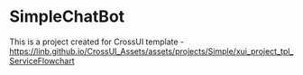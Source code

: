 # SimpleChatBot
This is a project created for CrossUI template - https://linb.github.io/CrossUI_Assets/assets/projects/Simple/xui_project_tpl_ServiceFlowchart
